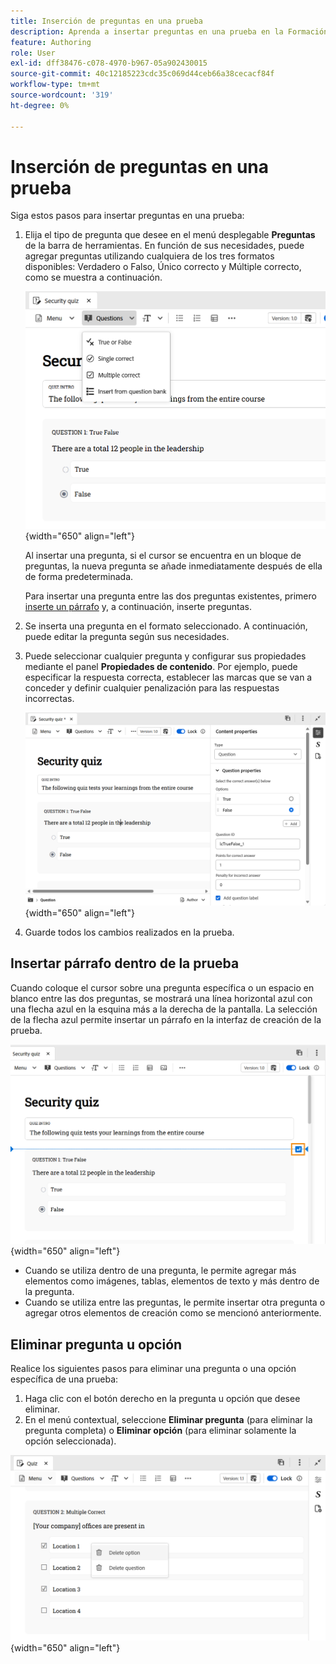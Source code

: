 ```yaml
---
title: Inserción de preguntas en una prueba
description: Aprenda a insertar preguntas en una prueba en la Formación y aprendizaje del producto,
feature: Authoring
role: User
exl-id: dff38476-c078-4970-b967-05a902430015
source-git-commit: 40c12185223cdc35c069d44ceb66a38cecacf84f
workflow-type: tm+mt
source-wordcount: '319'
ht-degree: 0%

---
```


# Inserción de preguntas en una prueba

Siga estos pasos para insertar preguntas en una prueba:

1. Elija el tipo de pregunta que desee en el menú desplegable **Preguntas** de la barra de herramientas. En función de sus necesidades, puede agregar preguntas utilizando cualquiera de los tres formatos disponibles: Verdadero o Falso, Único correcto y Múltiple correcto, como se muestra a continuación.

   ![](assets/question-types.png){width="650" align="left"}

   Al insertar una pregunta, si el cursor se encuentra en un bloque de preguntas, la nueva pregunta se añade inmediatamente después de ella de forma predeterminada.

   Para insertar una pregunta entre las dos preguntas existentes, primero [inserte un párrafo](#insert-paragraph-within-the-quiz) y, a continuación, inserte preguntas.

1. Se inserta una pregunta en el formato seleccionado. A continuación, puede editar la pregunta según sus necesidades.

1. Puede seleccionar cualquier pregunta y configurar sus propiedades mediante el panel **Propiedades de contenido**. Por ejemplo, puede especificar la respuesta correcta, establecer las marcas que se van a conceder y definir cualquier penalización para las respuestas incorrectas.

   ![](assets/question-properties.png){width="650" align="left"}

1. Guarde todos los cambios realizados en la prueba.

## Insertar párrafo dentro de la prueba

Cuando coloque el cursor sobre una pregunta específica o un espacio en blanco entre las dos preguntas, se mostrará una línea horizontal azul con una flecha azul en la esquina más a la derecha de la pantalla. La selección de la flecha azul permite insertar un párrafo en la interfaz de creación de la prueba.

![](assets/insert-paragraph-here-arrow.png){width="650" align="left"}

- Cuando se utiliza dentro de una pregunta, le permite agregar más elementos como imágenes, tablas, elementos de texto y más dentro de la pregunta.
- Cuando se utiliza entre las preguntas, le permite insertar otra pregunta o agregar otros elementos de creación como se mencionó anteriormente.

## Eliminar pregunta u opción

Realice los siguientes pasos para eliminar una pregunta o una opción específica de una prueba:

1. Haga clic con el botón derecho en la pregunta u opción que desee eliminar.
1. En el menú contextual, seleccione **Eliminar pregunta** (para eliminar la pregunta completa) o **Eliminar opción** (para eliminar solamente la opción seleccionada).

![](assets/delete-options-lc.png){width="650" align="left"}